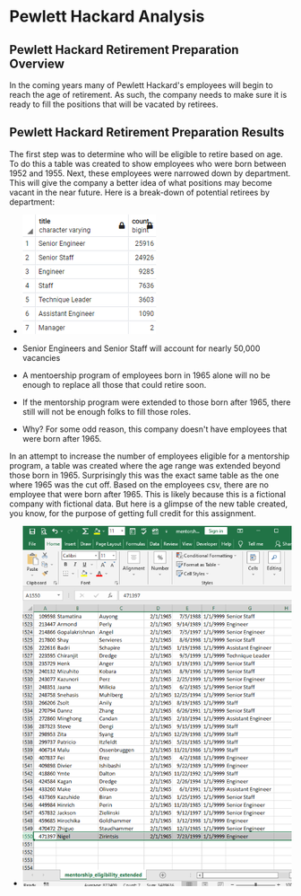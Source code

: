# Pewlett Hackard Analysis
## Pewlett Hackard Retirement Preparation Overview
In the coming years many of Pewlett Hackard's employees will begin to reach the age of retirement. As such, the company needs to make sure it is ready to fill the positions that will be vacated by retirees. 
## Pewlett Hackard Retirement Preparation Results
The first step was to determine who will be eligible to retire based on age. To do this a table was created to show employees who were born between 1952 and 1955. Next, these employees were narrowed down by department. This will give the company a better idea of what positions may become vacant in the near future. Here is a break-down of potential retirees by department:

* ![](https://github.com/ryanstaudhammer/Pewlett_Hackard_Analysis/blob/main/Resources/Retirees_by_Dept.png)

* Senior Engineers and Senior Staff will account for nearly 50,000 vacancies
* A mentoership program of employees born in 1965 alone will no be enough to replace all those that could retire soon.
* If the mentorship program were extended to those born after 1965, there still will not be enough folks to fill those roles.
* Why? For some odd reason, this company doesn't have employees that were born after 1965.

In an attempt to increase the number of employees eligible for a mentorship program, a table was created where the age range was extended beyond those born in 1965. Surprisingly this was the exact same table as the one where 1965 was the cut off. Based on the employees csv, there are no employee that were born after 1965. This is likely because this is a fictional company with fictional data. But here is a glimpse of the new table created, you know, for the purpose of getting full credit for this assignment.

* ![](https://github.com/ryanstaudhammer/Pewlett_Hackard_Analysis/blob/main/Resources/Extended.png)
